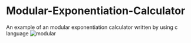# Modular-Exponentiation-Calculator
An example of an modular exponentiation calculator written by using c language
![modular](https://user-images.githubusercontent.com/108228815/200183677-33c64e47-c8ce-48d6-a571-3b85c5f7f242.PNG)
